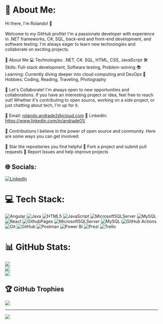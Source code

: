 # 💫 About Me:
Hi there, I'm Rolando! 👋<br><br>Welcome to my GitHub profile! I'm a passionate developer with experience in .NET frameworks, C#, SQL, back-end and front-end development, and software testing. I'm always eager to learn new technologies and collaborate on exciting projects.<br><br>🌟 About Me 💻 Technologies: .NET, C#, SQL, HTML, CSS, JavaScript 🛠️ Skills: Full-stack development, Software testing, Problem-solving 📚 Learning: Currently diving deeper into cloud computing and DevOps 🎨 Hobbies: Coding, Reading, Traveling, Photography<br><br>🤝 Let's Collaborate! I'm always open to new opportunities and collaborations. If you have an interesting project or idea, feel free to reach out! Whether it's contributing to open source, working on a side project, or just chatting about tech, I'm up for it.<br><br>📧 Email: rolando.andrade2@icloud.com 💼 LinkedIn: https://www.linkedin.com/in/andrade01/<br><br>🌱 Contributions I believe in the power of open source and community. Here are some ways you can get involved:<br><br>🌟 Star the repositories you find helpful 🍴 Fork a project and submit pull requests 📝 Report Issues and help improve projects


## 🌐 Socials:
[![LinkedIn](https://img.shields.io/badge/LinkedIn-%230077B5.svg?logo=linkedin&logoColor=white)](https://linkedin.com/in/https://www.linkedin.com/in/andrade01/) 

# 💻 Tech Stack:
![Angular](https://img.shields.io/badge/angular-%23DD0031.svg?style=for-the-badge&logo=angular&logoColor=white) ![Java](https://img.shields.io/badge/java-%23ED8B00.svg?style=for-the-badge&logo=openjdk&logoColor=white) ![HTML5](https://img.shields.io/badge/html5-%23E34F26.svg?style=for-the-badge&logo=html5&logoColor=white) ![JavaScript](https://img.shields.io/badge/javascript-%23323330.svg?style=for-the-badge&logo=javascript&logoColor=%23F7DF1E) ![MicrosoftSQLServer](https://img.shields.io/badge/Microsoft%20SQL%20Server-CC2927?style=for-the-badge&logo=microsoft%20sql%20server&logoColor=white) ![MySQL](https://img.shields.io/badge/mysql-4479A1.svg?style=for-the-badge&logo=mysql&logoColor=white) ![React](https://img.shields.io/badge/react-%2320232a.svg?style=for-the-badge&logo=react&logoColor=%2361DAFB) ![GithubPages](https://img.shields.io/badge/github%20pages-121013?style=for-the-badge&logo=github&logoColor=white) ![MicrosoftSQLServer](https://img.shields.io/badge/Microsoft%20SQL%20Server-CC2927?style=for-the-badge&logo=microsoft%20sql%20server&logoColor=white) ![MySQL](https://img.shields.io/badge/mysql-4479A1.svg?style=for-the-badge&logo=mysql&logoColor=white) ![GitHub Actions](https://img.shields.io/badge/github%20actions-%232671E5.svg?style=for-the-badge&logo=githubactions&logoColor=white) ![Git](https://img.shields.io/badge/git-%23F05033.svg?style=for-the-badge&logo=git&logoColor=white) ![GitHub](https://img.shields.io/badge/github-%23121011.svg?style=for-the-badge&logo=github&logoColor=white) ![Postman](https://img.shields.io/badge/Postman-FF6C37?style=for-the-badge&logo=postman&logoColor=white) ![Power Bi](https://img.shields.io/badge/power_bi-F2C811?style=for-the-badge&logo=powerbi&logoColor=black) ![Prezi](https://img.shields.io/badge/Prezi-%23000000.svg?style=for-the-badge&logo=Prezi&logoColor=white) ![Trello](https://img.shields.io/badge/Trello-%23026AA7.svg?style=for-the-badge&logo=Trello&logoColor=white)
# 📊 GitHub Stats:
![](https://github-readme-stats.vercel.app/api?username=rolandoandrad3&theme=dark&hide_border=false&include_all_commits=false&count_private=false)<br/>
![](https://github-readme-streak-stats.herokuapp.com/?user=rolandoandrad3&theme=dark&hide_border=false)<br/>
![](https://github-readme-stats.vercel.app/api/top-langs/?username=rolandoandrad3&theme=dark&hide_border=false&include_all_commits=false&count_private=false&layout=compact)

## 🏆 GitHub Trophies
![](https://github-profile-trophy.vercel.app/?username=rolandoandrad3&theme=radical&no-frame=false&no-bg=true&margin-w=4)

---
[![](https://visitcount.itsvg.in/api?id=rolandoandrad3&icon=0&color=0)](https://visitcount.itsvg.in)

<!-- Proudly created with GPRM ( https://gprm.itsvg.in ) -->

